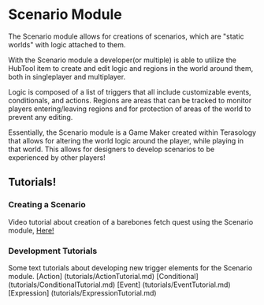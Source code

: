 # Scenario Module
The Scenario module allows for creations of scenarios, which are "static worlds" with logic attached to them.

With the Scenario module a developer(or multiple) is able to utilize the HubTool item to create and edit logic and regions in the world around them, both in singleplayer and multiplayer.

Logic is composed of a list of triggers that all include customizable events, conditionals, and actions. Regions are areas that can be tracked to monitor players entering/leaving regions and for protection of areas of the world to prevent any editing.

Essentially, the Scenario module is a Game Maker created within Terasology that allows for altering the world logic around the player, while playing in that world. This allows for designers to develop scenarios to be experienced by other players!


## Tutorials!

### Creating a Scenario
Video tutorial about creation of a barebones fetch quest using the Scenario module, [Here!](https://youtu.be/lsEGuzC2MfQ)

### Development Tutorials
Some text tutorials about developing new trigger elements for the Scenario module.
[Action] (tutorials/ActionTutorial.md)
[Conditional] (tutorials/ConditionalTutorial.md)
[Event] (tutorials/EventTutorial.md)
[Expression] (tutorials/ExpressionTutorial.md)
